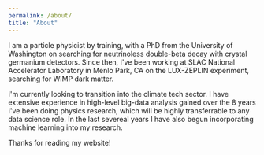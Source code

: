 ```yaml
---
permalink: /about/
title: "About"
---
```


I am a particle physicist by training, with a PhD from the University of Washington on searching for neutrinoless double-beta decay with crystal germanium detectors. Since then, I've been working at SLAC National Accelerator Laboratory in Menlo Park, CA on the LUX-ZEPLIN experiment, searching for WIMP dark matter.

I'm currently looking to transition into the climate tech sector. I have extensive experience in high-level big-data analysis gained over the 8 years I've been doing physics research, which will be highly transferrable to any data science role. In the last severeal years I have also begun incorporating machine learning into my research.

Thanks for reading my website!